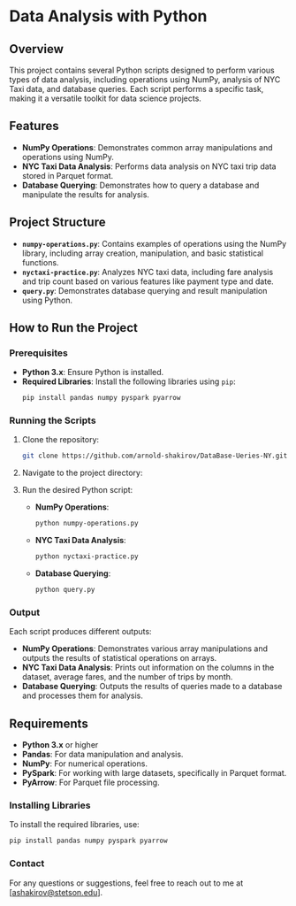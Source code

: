 # Data Analysis with Python

## Overview
This project contains several Python scripts designed to perform various types of data analysis, including operations using NumPy, analysis of NYC Taxi data, and database queries. Each script performs a specific task, making it a versatile toolkit for data science projects.

## Features
- **NumPy Operations**: Demonstrates common array manipulations and operations using NumPy.
- **NYC Taxi Data Analysis**: Performs data analysis on NYC taxi trip data stored in Parquet format.
- **Database Querying**: Demonstrates how to query a database and manipulate the results for analysis.

## Project Structure
- **`numpy-operations.py`**: Contains examples of operations using the NumPy library, including array creation, manipulation, and basic statistical functions.
- **`nyctaxi-practice.py`**: Analyzes NYC taxi data, including fare analysis and trip count based on various features like payment type and date.
- **`query.py`**: Demonstrates database querying and result manipulation using Python.

## How to Run the Project

### Prerequisites
- **Python 3.x**: Ensure Python is installed.
- **Required Libraries**: Install the following libraries using `pip`:
    ```bash
    pip install pandas numpy pyspark pyarrow
    ```

### Running the Scripts

1. Clone the repository:
    ```bash
    git clone https://github.com/arnold-shakirov/DataBase-Ueries-NY.git
    ```

2. Navigate to the project directory:


3. Run the desired Python script:
    - **NumPy Operations**:
      ```bash
      python numpy-operations.py
      ```
    - **NYC Taxi Data Analysis**:
      ```bash
      python nyctaxi-practice.py
      ```
    - **Database Querying**:
      ```bash
      python query.py
      ```

### Output
Each script produces different outputs:
- **NumPy Operations**: Demonstrates various array manipulations and outputs the results of statistical operations on arrays.
- **NYC Taxi Data Analysis**: Prints out information on the columns in the dataset, average fares, and the number of trips by month.
- **Database Querying**: Outputs the results of queries made to a database and processes them for analysis.

## Requirements
- **Python 3.x** or higher
- **Pandas**: For data manipulation and analysis.
- **NumPy**: For numerical operations.
- **PySpark**: For working with large datasets, specifically in Parquet format.
- **PyArrow**: For Parquet file processing.

### Installing Libraries
To install the required libraries, use:
```bash
pip install pandas numpy pyspark pyarrow
```
### Contact
For any questions or suggestions, feel free to reach out to me at [ashakirov@stetson.edu].


